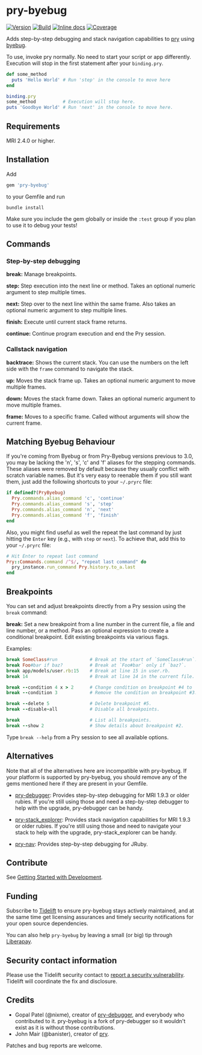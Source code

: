 # pry-byebug

[![Version][VersionBadge]][VersionURL]
[![Build][CIBadge]][CIURL]
[![Inline docs][InchCIBadge]][InchCIURL]
[![Coverage][CoverageBadge]][CoverageURL]

Adds step-by-step debugging and stack navigation capabilities to [pry] using
[byebug].

To use, invoke pry normally. No need to start your script or app differently.
Execution will stop in the first statement after your `binding.pry`.

```ruby
def some_method
  puts 'Hello World' # Run 'step' in the console to move here
end

binding.pry
some_method          # Execution will stop here.
puts 'Goodbye World' # Run 'next' in the console to move here.
```

## Requirements

MRI 2.4.0 or higher.

## Installation

Add

```ruby
gem 'pry-byebug'
```

to your Gemfile and run

```console
bundle install
```

Make sure you include the gem globally or inside the `:test` group if you plan
to use it to debug your tests!

## Commands

### Step-by-step debugging

**break:** Manage breakpoints.

**step:** Step execution into the next line or method. Takes an optional numeric
argument to step multiple times.

**next:** Step over to the next line within the same frame. Also takes an
optional numeric argument to step multiple lines.

**finish:** Execute until current stack frame returns.

**continue:** Continue program execution and end the Pry session.

### Callstack navigation

**backtrace:** Shows the current stack. You can use the numbers on the left
side with the `frame` command to navigate the stack.

**up:** Moves the stack frame up. Takes an optional numeric argument to move
multiple frames.

**down:** Moves the stack frame down. Takes an optional numeric argument to move
multiple frames.

**frame:** Moves to a specific frame. Called without arguments will show the
current frame.

## Matching Byebug Behaviour

If you're coming from Byebug or from Pry-Byebug versions previous to 3.0, you
may be lacking the 'n', 's', 'c' and 'f' aliases for the stepping commands.
These aliases were removed by default because they usually conflict with
scratch variable names. But it's very easy to reenable them if you still want
them, just add the following shortcuts to your `~/.pryrc` file:

```ruby
if defined?(PryByebug)
  Pry.commands.alias_command 'c', 'continue'
  Pry.commands.alias_command 's', 'step'
  Pry.commands.alias_command 'n', 'next'
  Pry.commands.alias_command 'f', 'finish'
end
```

Also, you might find useful as well the repeat the last command by just hitting
the `Enter` key (e.g., with `step` or `next`). To achieve that, add this to
your `~/.pryrc` file:

```ruby
# Hit Enter to repeat last command
Pry::Commands.command /^$/, "repeat last command" do
  pry_instance.run_command Pry.history.to_a.last
end
```

## Breakpoints

You can set and adjust breakpoints directly from a Pry session using the
`break` command:

**break:** Set a new breakpoint from a line number in the current file, a file
and line number, or a method. Pass an optional expression to create a
conditional breakpoint. Edit existing breakpoints via various flags.

Examples:

```ruby
break SomeClass#run            # Break at the start of `SomeClass#run`.
break Foo#bar if baz?          # Break at `Foo#bar` only if `baz?`.
break app/models/user.rb:15    # Break at line 15 in user.rb.
break 14                       # Break at line 14 in the current file.

break --condition 4 x > 2      # Change condition on breakpoint #4 to 'x > 2'.
break --condition 3            # Remove the condition on breakpoint #3.

break --delete 5               # Delete breakpoint #5.
break --disable-all            # Disable all breakpoints.

break                          # List all breakpoints.
break --show 2                 # Show details about breakpoint #2.
```

Type `break --help` from a Pry session to see all available options.

## Alternatives

Note that all of the alternatives here are incompatible with pry-byebug. If
your platform is supported by pry-byebug, you should remove any of the gems
mentioned here if they are present in your Gemfile.

* [pry-debugger]: Provides step-by-step debugging for MRI 1.9.3 or older
  rubies. If you're still using those and need a step-by-step debugger to help
  with the upgrade, pry-debugger can be handy.

* [pry-stack_explorer]: Provides stack navigation capabilities for MRI 1.9.3 or
  older rubies. If you're still using those and need to navigate your stack to
  help with the upgrade, pry-stack_explorer can be handy.

* [pry-nav]: Provides step-by-step debugging for JRuby.

## Contribute

See [Getting Started with Development](CONTRIBUTING.md).

## Funding

Subscribe to [Tidelift] to ensure pry-byebug stays actively maintained, and at
the same time get licensing assurances and timely security notifications for
your open source dependencies.

You can also help `pry-byebug` by leaving a small (or big) tip through [Liberapay].

[Tidelift]: https://tidelift.com/subscription/pkg/rubygems-pry-byebug?utm_source=rubygems-pry-byebug&utm_medium=referral&utm_campaign=readme
[Liberapay]: https://liberapay.com/pry-byebug/donate

## Security contact information

Please use the Tidelift security contact to [report a security vulnerability].
Tidelift will coordinate the fix and disclosure.

[report a security vulnerability]: https://tidelift.com/security

## Credits

* Gopal Patel (@nixme), creator of [pry-debugger], and everybody who contributed
  to it. pry-byebug is a fork of pry-debugger so it wouldn't exist as it is
  without those contributions.
* John Mair (@banister), creator of [pry].

Patches and bug reports are welcome.

[pry]: http://pry.github.io
[byebug]: https://github.com/deivid-rodriguez/byebug
[pry-debugger]: https://github.com/nixme/pry-debugger
[pry-nav]: https://github.com/nixme/pry-nav
[pry-stack_explorer]: https://github.com/pry/pry-stack_explorer

[VersionBadge]: https://badge.fury.io/rb/pry-byebug.svg
[VersionURL]: http://badge.fury.io/rb/pry-byebug
[CIBadge]: https://github.com/deivid-rodriguez/pry-byebug/workflows/ubuntu/badge.svg?branch=master
[CIURL]: https://github.com/deivid-rodriguez/pry-byebug/actions?query=workflow%3Aubuntu
[InchCIBadge]: http://inch-ci.org/github/deivid-rodriguez/pry-byebug.svg?branch=master
[InchCIURL]: http://inch-ci.org/github/deivid-rodriguez/pry-byebug
[CoverageBadge]: https://api.codeclimate.com/v1/badges/a88e27809329c03af017/test_coverage
[CoverageURL]: https://codeclimate.com/github/deivid-rodriguez/pry-byebug/test_coverage

